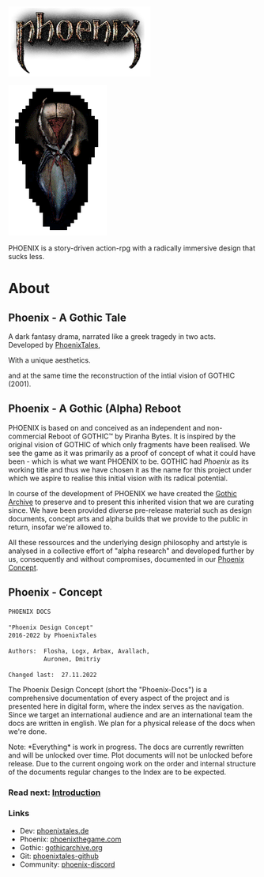 ![Phoenix Logo](/_img/phnx-logo-retro.png)

![Phoenix Mask](/_img/phnx-mask-v02-retro.png)


<p class="suptext">PHOENIX is a story-driven action-rpg with a 
radically immersive design that sucks less.</p>


# About


## Phoenix - A Gothic Tale

A dark fantasy drama, narrated like a greek tragedy in two acts.  
Developed by [PhoenixTales](https://phoenixtales.de), 

 With a unique aesthetics.  


and at the same time the reconstruction of the intial vision of GOTHIC (2001).  



## Phoenix - A Gothic (Alpha) Reboot

PHOENIX is based on and conceived as an independent and non-commercial Reboot of GOTHIC&trade; by Piranha Bytes. It is inspired by the original vision of GOTHIC of which only fragments have been realised. We see the game as it was primarily as a proof of concept of what it could have been - which is what we want PHOENIX to be. GOTHIC had *Phoenix* as its working title and thus we have chosen it as the name for this project under which we aspire to realise this initial vision with its radical potential.  

In course of the development of PHOENIX we have created the [Gothic Archive](https://gothicarchive.org) to preserve and to present this inherited vision that we are curating since. We have been provided diverse pre-release material such as design documents, concept arts and alpha builds that we provide to the public in return, insofar we're allowed to.  

All these ressources and the underlying design philosophy and artstyle is analysed in a collective effort of "alpha research" and developed further by us, consequently and without compromises, documented in our [Phoenix Concept]().  


## Phoenix - Concept

```  
PHOENIX DOCS

"Phoenix Design Concept"
2016-2022 by PhoenixTales

Authors:  Flosha, Logx, Arbax, Avallach,
          Auronen, Dmitriy

Changed last:  27.11.2022
```  

The Phoenix Design Concept (short the "Phoenix-Docs") is a comprehensive documentation of every aspect of the project and is presented here in digital form, where the index serves as the navigation. Since we target an international audience and are an international team the docs are written in english. We plan for a physical release of the docs when we're done.  

<p class="subtext">Note: *Everything* is work in progress. The docs are currently rewritten and will be unlocked over time. Plot documents will not be unlocked before release. Due to the current ongoing work on the order and internal structure of the documents regular changes to the Index are to be expected.</p>


### Read next: [Introduction](/vision/introduction.md)


### Links

* Dev: [phoenixtales.de](https://phoenixtales.de)
* Phoenix: [phoenixthegame.com](https://phoenixthegame.com)
* Gothic: [gothicarchive.org](https://gothicarchive.org)
* Git: [phoenixtales-github](https://github.com/PhoenixTales)
* Community: [phoenix-discord](https://discord.gg/CK4VAR7fpH)

